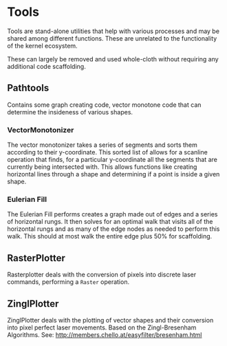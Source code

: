 

# Tools

Tools are stand-alone utilities that help with various processes and may be shared among different functions. These are unrelated to the functionality of the kernel ecosystem.

These can largely be removed and used whole-cloth without requiring any additional code scaffolding.

## Pathtools
Contains some graph creating code, vector monotone code that can determine the insideness of various shapes.


### VectorMonotonizer

The vector monotonizer takes a series of segments and sorts them according to their y-coordinate. This sorted list of allows for a scanline operation that finds, for a particular y-coordinate all the segments that are currently being intersected with. This allows functions like creating horizontal lines through a shape and determining if a point is inside a given shape.

### Eulerian Fill

The Eulerian Fill performs creates a graph made out of edges and a series of horizontal rungs. It then solves for an optimal walk that visits all of the horizontal rungs and as many of the edge nodes as needed to perform this walk. This should at most walk the entire edge plus 50% for scaffolding.

## RasterPlotter

Rasterplotter deals with the conversion of pixels into discrete laser commands, performing a `Raster` operation.

## ZinglPlotter

ZinglPlotter deals with the plotting of vector shapes and their conversion into pixel perfect laser movements. Based on the Zingl-Bresenham Algorithms. 
See: http://members.chello.at/easyfilter/bresenham.html